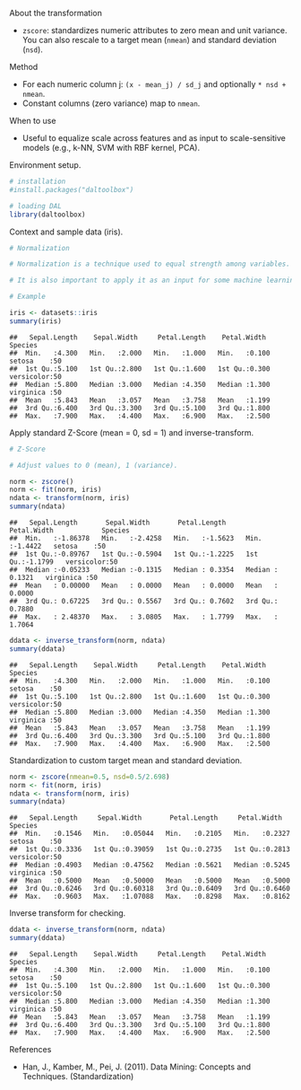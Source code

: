 About the transformation
- `zscore`: standardizes numeric attributes to zero mean and unit variance. You can also rescale to a target mean (`nmean`) and standard deviation (`nsd`).

Method
- For each numeric column j: `(x - mean_j) / sd_j` and optionally `* nsd + nmean`.
- Constant columns (zero variance) map to `nmean`.

When to use
- Useful to equalize scale across features and as input to scale-sensitive models (e.g., k-NN, SVM with RBF kernel, PCA).

Environment setup.

``` r
# installation 
#install.packages("daltoolbox")

# loading DAL
library(daltoolbox) 
```

Context and sample data (iris).

``` r
# Normalization

# Normalization is a technique used to equal strength among variables. 

# It is also important to apply it as an input for some machine learning methods. 

# Example

iris <- datasets::iris  
summary(iris)
```

```
##   Sepal.Length    Sepal.Width     Petal.Length    Petal.Width          Species  
##  Min.   :4.300   Min.   :2.000   Min.   :1.000   Min.   :0.100   setosa    :50  
##  1st Qu.:5.100   1st Qu.:2.800   1st Qu.:1.600   1st Qu.:0.300   versicolor:50  
##  Median :5.800   Median :3.000   Median :4.350   Median :1.300   virginica :50  
##  Mean   :5.843   Mean   :3.057   Mean   :3.758   Mean   :1.199                  
##  3rd Qu.:6.400   3rd Qu.:3.300   3rd Qu.:5.100   3rd Qu.:1.800                  
##  Max.   :7.900   Max.   :4.400   Max.   :6.900   Max.   :2.500
```

Apply standard Z-Score (mean = 0, sd = 1) and inverse-transform.

``` r
# Z-Score

# Adjust values to 0 (mean), 1 (variance).

norm <- zscore()
norm <- fit(norm, iris)
ndata <- transform(norm, iris)
summary(ndata)
```

```
##   Sepal.Length       Sepal.Width       Petal.Length      Petal.Width            Species  
##  Min.   :-1.86378   Min.   :-2.4258   Min.   :-1.5623   Min.   :-1.4422   setosa    :50  
##  1st Qu.:-0.89767   1st Qu.:-0.5904   1st Qu.:-1.2225   1st Qu.:-1.1799   versicolor:50  
##  Median :-0.05233   Median :-0.1315   Median : 0.3354   Median : 0.1321   virginica :50  
##  Mean   : 0.00000   Mean   : 0.0000   Mean   : 0.0000   Mean   : 0.0000                  
##  3rd Qu.: 0.67225   3rd Qu.: 0.5567   3rd Qu.: 0.7602   3rd Qu.: 0.7880                  
##  Max.   : 2.48370   Max.   : 3.0805   Max.   : 1.7799   Max.   : 1.7064
```

``` r
ddata <- inverse_transform(norm, ndata)
summary(ddata)
```

```
##   Sepal.Length    Sepal.Width     Petal.Length    Petal.Width          Species  
##  Min.   :4.300   Min.   :2.000   Min.   :1.000   Min.   :0.100   setosa    :50  
##  1st Qu.:5.100   1st Qu.:2.800   1st Qu.:1.600   1st Qu.:0.300   versicolor:50  
##  Median :5.800   Median :3.000   Median :4.350   Median :1.300   virginica :50  
##  Mean   :5.843   Mean   :3.057   Mean   :3.758   Mean   :1.199                  
##  3rd Qu.:6.400   3rd Qu.:3.300   3rd Qu.:5.100   3rd Qu.:1.800                  
##  Max.   :7.900   Max.   :4.400   Max.   :6.900   Max.   :2.500
```

Standardization to custom target mean and standard deviation.

``` r
norm <- zscore(nmean=0.5, nsd=0.5/2.698)
norm <- fit(norm, iris)
ndata <- transform(norm, iris)
summary(ndata)
```

```
##   Sepal.Length     Sepal.Width       Petal.Length     Petal.Width           Species  
##  Min.   :0.1546   Min.   :0.05044   Min.   :0.2105   Min.   :0.2327   setosa    :50  
##  1st Qu.:0.3336   1st Qu.:0.39059   1st Qu.:0.2735   1st Qu.:0.2813   versicolor:50  
##  Median :0.4903   Median :0.47562   Median :0.5621   Median :0.5245   virginica :50  
##  Mean   :0.5000   Mean   :0.50000   Mean   :0.5000   Mean   :0.5000                  
##  3rd Qu.:0.6246   3rd Qu.:0.60318   3rd Qu.:0.6409   3rd Qu.:0.6460                  
##  Max.   :0.9603   Max.   :1.07088   Max.   :0.8298   Max.   :0.8162
```

Inverse transform for checking.

``` r
ddata <- inverse_transform(norm, ndata)
summary(ddata)
```

```
##   Sepal.Length    Sepal.Width     Petal.Length    Petal.Width          Species  
##  Min.   :4.300   Min.   :2.000   Min.   :1.000   Min.   :0.100   setosa    :50  
##  1st Qu.:5.100   1st Qu.:2.800   1st Qu.:1.600   1st Qu.:0.300   versicolor:50  
##  Median :5.800   Median :3.000   Median :4.350   Median :1.300   virginica :50  
##  Mean   :5.843   Mean   :3.057   Mean   :3.758   Mean   :1.199                  
##  3rd Qu.:6.400   3rd Qu.:3.300   3rd Qu.:5.100   3rd Qu.:1.800                  
##  Max.   :7.900   Max.   :4.400   Max.   :6.900   Max.   :2.500
```

References
- Han, J., Kamber, M., Pei, J. (2011). Data Mining: Concepts and Techniques. (Standardization)
